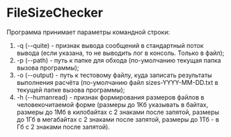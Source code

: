 # FileSizeChecker

Программа принимает параметры командной строки:
1. -q (--quite) - признак вывода сообщений в стандартный поток вывода (если указана, то не выводить лог в консоль. Только в файл);
2. -p (--path) - путь к папке для обхода (по-умолчанию текущая папка вызова программы);
3. -o (--output) - путь к тестовому файлу, куда записать результаты выполнения расчёта (по-умолчанию файл sizes-YYYY-MM-DD.txt в текущей папке вызова программы);
4. -h (--humanread) - признак формирования размеров файлов в человекочитаемой форме (размеры до 1Кб указывать в байтах, размеры до 1Мб в килобайтах с 2 знаками после запятой, размеры до 1Гб в мегабайтах с 2 знаками после запятой, размеры до 1Тб - в Гб с 2 знаками после запятой).
